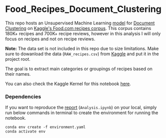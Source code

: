 # Food_Recipes_Document_Clustering
This repo hosts an Unsupervised Machine Learning [model](https://github.com/arashshams/Food_Recipes_Document_Clustering/blob/master/Analysis.ipynb) for [Document Clustering](https://en.wikipedia.org/wiki/Document_clustering) on [Kaggle's Food.com recipes corpus](https://www.kaggle.com/datasets/shuyangli94/food-com-recipes-and-user-interactions). This corpus contains 180K+ recipes and 700K+ recipe reviews, however in this analysis I will only focus on recipes and not on recipe reviews.

**Note:** The data set is not included in this repo due to size limitations. Make sure to dowanload the data (`RAW_recipes.csv`) from [Kaggle](https://www.kaggle.com/datasets/shuyangli94/food-com-recipes-and-user-interactions) and put it in the project root.

The goal is to extract main categories or groupings of recipes based on their names.

You can also check the Kaggle Kernel for this notebook [here](https://www.kaggle.com/code/arashshamseddini/document-clustering-on-food-recipes).

### Dependencies

If you want to reproduce the [report](https://github.com/arashshams/Food_Recipes_Document_Clustering/blob/master/Analysis.ipynb) (`Analysis.ipynb`) on your local, simply run below commands in terminal to create the environment for running the notebook.

```
conda env create -f environment.yaml
conda activate env
```
